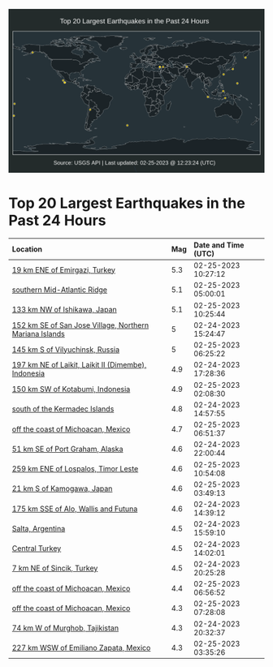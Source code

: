 ![Map](./map.png)

# Top 20 Largest Earthquakes in the Past 24 Hours

| Location | Mag | Date and Time (UTC) |
|:---|:---|:---|
| [19 km ENE of Emirgazi, Turkey](https://earthquake.usgs.gov/earthquakes/eventpage/us6000jriw) | 5.3 | 02-25-2023 10:27:12 |
| [southern Mid-Atlantic Ridge](https://earthquake.usgs.gov/earthquakes/eventpage/us6000jrh4) | 5.1 | 02-25-2023 05:00:01 |
| [133 km NW of Ishikawa, Japan](https://earthquake.usgs.gov/earthquakes/eventpage/us6000jrix) | 5.1 | 02-25-2023 10:25:44 |
| [152 km SE of San Jose Village, Northern Mariana Islands](https://earthquake.usgs.gov/earthquakes/eventpage/us6000jrca) | 5 | 02-24-2023 15:24:47 |
| [145 km S of Vilyuchinsk, Russia](https://earthquake.usgs.gov/earthquakes/eventpage/us6000jrhm) | 5 | 02-25-2023 06:25:22 |
| [197 km NE of Laikit, Laikit II (Dimembe), Indonesia](https://earthquake.usgs.gov/earthquakes/eventpage/us6000jrdd) | 4.9 | 02-24-2023 17:28:36 |
| [150 km SW of Kotabumi, Indonesia](https://earthquake.usgs.gov/earthquakes/eventpage/us6000jrgl) | 4.9 | 02-25-2023 02:08:30 |
| [south of the Kermadec Islands](https://earthquake.usgs.gov/earthquakes/eventpage/us6000jrbs) | 4.8 | 02-24-2023 14:57:55 |
| [off the coast of Michoacan, Mexico](https://earthquake.usgs.gov/earthquakes/eventpage/us6000jrhz) | 4.7 | 02-25-2023 06:51:37 |
| [51 km SE of Port Graham, Alaska](https://earthquake.usgs.gov/earthquakes/eventpage/ak0232jbnptv) | 4.6 | 02-24-2023 22:00:44 |
| [259 km ENE of Lospalos, Timor Leste](https://earthquake.usgs.gov/earthquakes/eventpage/us6000jrj7) | 4.6 | 02-25-2023 10:54:08 |
| [21 km S of Kamogawa, Japan](https://earthquake.usgs.gov/earthquakes/eventpage/us6000jrh0) | 4.6 | 02-25-2023 03:49:13 |
| [175 km SSE of Alo, Wallis and Futuna](https://earthquake.usgs.gov/earthquakes/eventpage/us6000jrav) | 4.6 | 02-24-2023 14:39:12 |
| [Salta, Argentina](https://earthquake.usgs.gov/earthquakes/eventpage/us6000jrcg) | 4.5 | 02-24-2023 15:59:10 |
| [Central Turkey](https://earthquake.usgs.gov/earthquakes/eventpage/us6000jral) | 4.5 | 02-24-2023 14:02:01 |
| [7 km NE of Sincik, Turkey](https://earthquake.usgs.gov/earthquakes/eventpage/us6000jrej) | 4.5 | 02-24-2023 20:25:28 |
| [off the coast of Michoacan, Mexico](https://earthquake.usgs.gov/earthquakes/eventpage/us6000jri1) | 4.4 | 02-25-2023 06:56:52 |
| [off the coast of Michoacan, Mexico](https://earthquake.usgs.gov/earthquakes/eventpage/us6000jria) | 4.3 | 02-25-2023 07:28:08 |
| [74 km W of Murghob, Tajikistan](https://earthquake.usgs.gov/earthquakes/eventpage/us6000jrek) | 4.3 | 02-24-2023 20:32:37 |
| [227 km WSW of Emiliano Zapata, Mexico](https://earthquake.usgs.gov/earthquakes/eventpage/us6000jrgx) | 4.3 | 02-25-2023 03:35:26 |
